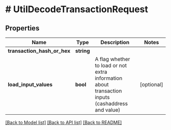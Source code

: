 # # UtilDecodeTransactionRequest

## Properties

Name | Type | Description | Notes
------------ | ------------- | ------------- | -------------
**transaction_hash_or_hex** | **string** |  | 
**load_input_values** | **bool** | A flag whether to load or not extra information about transaction inputs (cashaddress and value) | [optional] 

[[Back to Model list]](../../README.md#documentation-for-models) [[Back to API list]](../../README.md#documentation-for-api-endpoints) [[Back to README]](../../README.md)


